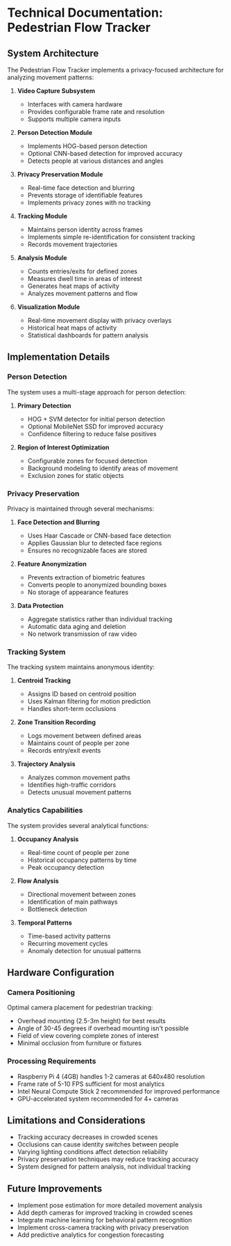 # Technical Documentation: Pedestrian Flow Tracker

## System Architecture

The Pedestrian Flow Tracker implements a privacy-focused architecture for analyzing movement patterns:

1. **Video Capture Subsystem**
   - Interfaces with camera hardware
   - Provides configurable frame rate and resolution
   - Supports multiple camera inputs

2. **Person Detection Module**
   - Implements HOG-based person detection
   - Optional CNN-based detection for improved accuracy
   - Detects people at various distances and angles

3. **Privacy Preservation Module**
   - Real-time face detection and blurring
   - Prevents storage of identifiable features
   - Implements privacy zones with no tracking

4. **Tracking Module**
   - Maintains person identity across frames
   - Implements simple re-identification for consistent tracking
   - Records movement trajectories

5. **Analysis Module**
   - Counts entries/exits for defined zones
   - Measures dwell time in areas of interest
   - Generates heat maps of activity
   - Analyzes movement patterns and flow

6. **Visualization Module**
   - Real-time movement display with privacy overlays
   - Historical heat maps of activity
   - Statistical dashboards for pattern analysis

## Implementation Details

### Person Detection

The system uses a multi-stage approach for person detection:

1. **Primary Detection**
   - HOG + SVM detector for initial person detection
   - Optional MobileNet SSD for improved accuracy
   - Confidence filtering to reduce false positives

2. **Region of Interest Optimization**
   - Configurable zones for focused detection
   - Background modeling to identify areas of movement
   - Exclusion zones for static objects

### Privacy Preservation

Privacy is maintained through several mechanisms:

1. **Face Detection and Blurring**
   - Uses Haar Cascade or CNN-based face detection
   - Applies Gaussian blur to detected face regions
   - Ensures no recognizable faces are stored

2. **Feature Anonymization**
   - Prevents extraction of biometric features
   - Converts people to anonymized bounding boxes
   - No storage of appearance features

3. **Data Protection**
   - Aggregate statistics rather than individual tracking
   - Automatic data aging and deletion
   - No network transmission of raw video

### Tracking System

The tracking system maintains anonymous identity:

1. **Centroid Tracking**
   - Assigns ID based on centroid position
   - Uses Kalman filtering for motion prediction
   - Handles short-term occlusions

2. **Zone Transition Recording**
   - Logs movement between defined areas
   - Maintains count of people per zone
   - Records entry/exit events

3. **Trajectory Analysis**
   - Analyzes common movement paths
   - Identifies high-traffic corridors
   - Detects unusual movement patterns

### Analytics Capabilities

The system provides several analytical functions:

1. **Occupancy Analysis**
   - Real-time count of people per zone
   - Historical occupancy patterns by time
   - Peak occupancy detection

2. **Flow Analysis**
   - Directional movement between zones
   - Identification of main pathways
   - Bottleneck detection

3. **Temporal Patterns**
   - Time-based activity patterns
   - Recurring movement cycles
   - Anomaly detection for unusual patterns

## Hardware Configuration

### Camera Positioning

Optimal camera placement for pedestrian tracking:
- Overhead mounting (2.5-3m height) for best results
- Angle of 30-45 degrees if overhead mounting isn't possible
- Field of view covering complete zones of interest
- Minimal occlusion from furniture or fixtures

### Processing Requirements

- Raspberry Pi 4 (4GB) handles 1-2 cameras at 640x480 resolution
- Frame rate of 5-10 FPS sufficient for most analytics
- Intel Neural Compute Stick 2 recommended for improved performance
- GPU-accelerated system recommended for 4+ cameras

## Limitations and Considerations

- Tracking accuracy decreases in crowded scenes
- Occlusions can cause identity switches between people
- Varying lighting conditions affect detection reliability
- Privacy preservation techniques may reduce tracking accuracy
- System designed for pattern analysis, not individual tracking

## Future Improvements

- Implement pose estimation for more detailed movement analysis
- Add depth cameras for improved tracking in crowded scenes
- Integrate machine learning for behavioral pattern recognition
- Implement cross-camera tracking with privacy preservation
- Add predictive analytics for congestion forecasting
